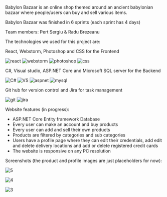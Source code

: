 Babylon Bazaar is an online shop themed around an ancient babylonian bazaar where people/users can buy and sell various items.

Babylon Bazaar was finished in 6 sprints (each sprint has 4 days)

Team members: Pert Sergiu & Radu Brezeanu

The technologies we used for this project are:

React, Webstorm, Photoshop and CSS for the Frontend

![react](https://user-images.githubusercontent.com/89579316/185109098-0b3fdc6a-cb96-4153-8c79-b0f44a243249.jpg)
![webstorm](https://user-images.githubusercontent.com/89579316/185109151-e681da61-ac81-4b6d-892e-38c0f414462e.jpg)
![photoshop](https://user-images.githubusercontent.com/89579316/185109186-c39aff6b-7b9b-4ec5-b127-cee23e51c8fb.jpg)
![css](https://user-images.githubusercontent.com/89579316/185109159-c1016cac-e63d-4f01-b96b-0ba8302d97fb.jpg)

C#, Visual studio, ASP.NET Core and Microsoft SQL server for the Backend

![C#](https://user-images.githubusercontent.com/89579316/185109331-6d9c3bc8-e555-4d48-bbb0-6ed4bfe8f48a.jpg)
![VS](https://user-images.githubusercontent.com/89579316/185109336-2200ace4-5b32-4909-a0ce-3e0f961004b0.jpg)
![aspnet](https://user-images.githubusercontent.com/89579316/185109347-dde51f9f-3323-4ae0-9451-51a3020420f2.jpg)
![mysql](https://user-images.githubusercontent.com/89579316/185114666-7346643b-adc4-4db4-8ce9-713450d5808b.jpg)

Git hub for version control and Jira for task management

![git](https://user-images.githubusercontent.com/89579316/185109868-bb69dce3-2ad8-4dd1-ae31-5d4337b45526.jpg)
![jira](https://user-images.githubusercontent.com/89579316/185109883-7c2f5c84-5d90-47ea-a60c-677598a08415.jpg)

Website features (in progress):
- ASP.NET Core Entity framework Database
- Every user can make an account and buy products
- Every user can add and sell their own products
- Products are filtered by categories and sub categories
- Users have a profile page where they can edit their credentials, add edit and delete delivery locations and add or delete registered credit cards
- The website is responsive on any PC resolution

Screenshots (the product and profile images are just placeholders for now):

![5](https://user-images.githubusercontent.com/89579316/192119623-110bc89c-c2c9-45af-bbfe-ea94909e2641.JPG)

![4](https://user-images.githubusercontent.com/89579316/192119627-8f86b90d-0e17-4304-add3-79e6ea5c8e1f.JPG)

![3](https://user-images.githubusercontent.com/89579316/192119634-ae05d88d-3138-4fbf-b184-ce6db13a32f4.JPG)
